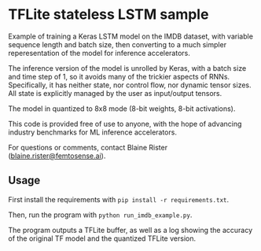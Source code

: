 # TFLite stateless LSTM sample

Example of training a Keras LSTM model on the IMDB dataset, with variable sequence length and batch size, then converting to a much simpler reperesentation of the model for inference accelerators.

The inference version of the model is unrolled by Keras, with a batch size and time step of 1, so it avoids many of the trickier aspects of RNNs. Specifically, it has neither state, nor control flow, nor dynamic tensor sizes. All state is explicitly managed by the user as input/output tensors.

The model in quantized to 8x8 mode (8-bit weights, 8-bit activations).

This code is provided free of use to anyone, with the hope of advancing industry benchmarks for ML inference accelerators.

For questions or comments, contact Blaine Rister (blaine.rister@femtosense.ai).

## Usage

First install the requirements with `pip install -r requirements.txt`.

Then, run the program with `python run_imdb_example.py`.

The program outputs a TFLite buffer, as well as a log showing the accuracy of the original TF model and the quantized TFLite version.
